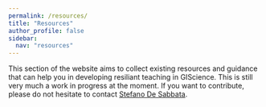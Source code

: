 ```yaml
---
permalink: /resources/
title: "Resources"
author_profile: false
sidebar:
  nav: "resources"
---
```



This section of the website aims to collect existing resources and guidance that can help you in developing resiliant teaching in GIScience. This is still very much a work in progress at the moment. If you want to contribute, please do not hesitate to contact [Stefano De Sabbata](mailto:s.desabbata@le.ac.uk?subject=[giscience-teachr]%20Query).


